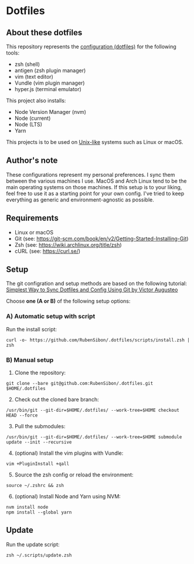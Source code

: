 # Dotfiles

## About these dotfiles

This repository represents the [configuration (dotfiles)](https://en.wikipedia.org/wiki/Hidden_file_and_hidden_directory) for the following tools:

- zsh (shell)
- antigen (zsh plugin manager)
- vim (text editor)
- Vundle (vim plugin manager)
- hyper.js (terminal emulator)

This project also installs:

- Node Version Manager (nvm)
- Node (current)
- Node (LTS)
- Yarn

This projects is to be used on [Unix-like](https://en.wikipedia.org/wiki/Unix-like) systems such as Linux or macOS.

## Author's note

These configurations represent my personal preferences. I sync them between the various machines I use. MacOS and Arch Linux tend to be the main operating systems on those machines. If this setup is to your liking, feel free to use it as a starting point for your own config. I've tried to keep everything as generic and environment-agnostic as possible.

## Requirements

- Linux or macOS
- Git (see: https://git-scm.com/book/en/v2/Getting-Started-Installing-Git)
- Zsh (see: https://wiki.archlinux.org/title/zsh)
- cURL (see: https://curl.se/)

## Setup

The git configration and setup methods are based on the following tutorial: [Simplest Way to Sync Dotfiles and Config Using Git by Victor Augusteo](https://medium.com/@augusteo/simplest-way-to-sync-dotfiles-and-config-using-git-14051af8703a)

Choose **one (A or B)** of the following setup options:

### A) Automatic setup with script

Run the install script:

`curl -o- https://github.com/RubenSibon/.dotfiles/scripts/install.zsh | zsh`

### B) Manual setup

1. Clone the repository:

`git clone --bare git@github.com:RubenSibon/.dotfiles.git $HOME/.dotfiles`

2. Check out the cloned bare branch:

`/usr/bin/git --git-dir=$HOME/.dotfiles/ --work-tree=$HOME checkout HEAD --force`

3. Pull the submodules:

`/usr/bin/git --git-dir=$HOME/.dotfiles/ --work-tree=$HOME submodule update --init --recursive`

4. (optional) Install the vim plugins with Vundle:

`vim +PluginInstall +qall`

5. Source the zsh config or reload the environment:

`source ~/.zshrc && zsh`

6. (optional) Install Node and Yarn using NVM:

```
nvm install node
npm install --global yarn
```

## Update

Run the update script:

`zsh ~/.scripts/update.zsh`

